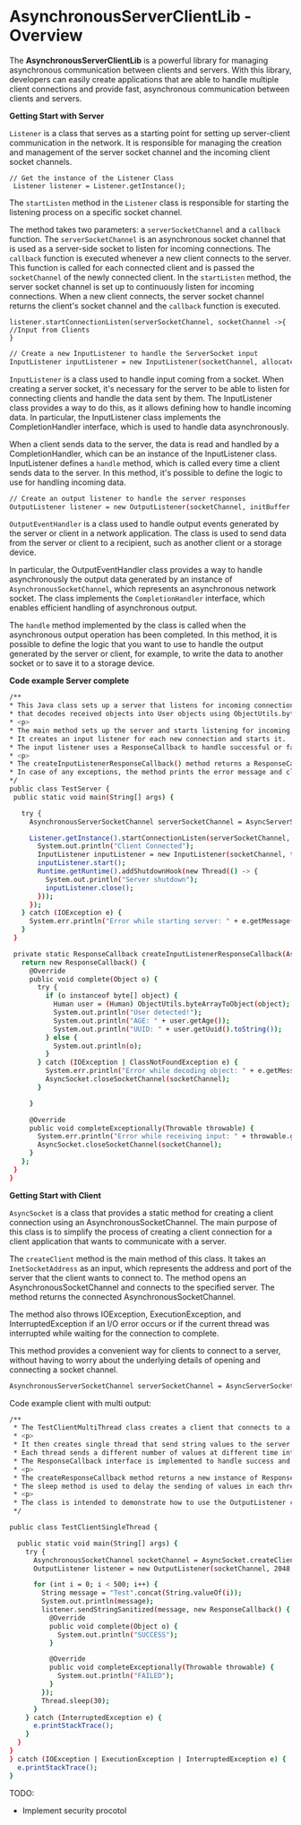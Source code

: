 ﻿

# AsynchronousServerClientLib - Overview
The **AsynchronousServerClientLib** is a powerful library for managing asynchronous communication between clients and servers. With this library, developers can easily create applications that are able to handle multiple client connections and provide fast, asynchronous communication between clients and servers.

 **Getting Start with Server**


`Listener` is a class that serves as a starting point for setting up server-client communication in the network. It is responsible for managing the creation and management of the server socket channel and the incoming client socket channels.

    // Get the instance of the Listener Class
     Listener listener = Listener.getInstance();

The `startListen` method in the `Listener` class is responsible for starting the listening process on a specific socket channel.

The method takes two parameters: a `serverSocketChannel` and a `callback` function.
The `serverSocketChannel` is an asynchronous socket channel that is used as a server-side socket to listen for incoming connections.
The `callback` function is executed whenever a new client connects to the server. This function is called for each connected client and is passed the `socketChannel` of the newly connected client.
In the `startListen` method, the server socket channel is set up to continuously listen for incoming connections. When a new client connects, the server socket channel returns the client's socket channel and the `callback` function is executed.

    listener.startConnectionListen(serverSocketChannel, socketChannel ->{
    //Input from Clients
    }
   
   
```sh
// Create a new InputListener to handle the ServerSocket input
InputListener inputListener = new InputListener(socketChannel, allocateDirect, minBuffer, maxBuffer, responseCallback);
```

`InputListener` is a class used to handle input coming from a socket. When creating a server socket, it's necessary for the server to be able to listen for connecting clients and handle the data sent by them. The InputListener class provides a way to do this, as it allows defining how to handle incoming data. In particular, the InputListener class implements the CompletionHandler interface, which is used to handle data asynchronously.

When a client sends data to the server, the data is read and handled by a CompletionHandler, which can be an instance of the InputListener class. InputListener defines a `handle` method, which is called every time a client sends data to the server. In this method, it's possible to define the logic to use for handling incoming data.
 ```sh
// Create an output listener to handle the server responses  
OutputListener listener = new OutputListener(socketChannel, initBuffer, allocateDirect);
 ```
`OutputEventHandler` is a class used to handle output events generated by the server or client in a network application. The class is used to send data from the server or client to a recipient, such as another client or a storage device.

In particular, the OutputEventHandler class provides a way to handle asynchronously the output data generated by an instance of `AsynchronousSocketChannel`, which represents an asynchronous network socket. The class implements the `CompletionHandler` interface, which enables efficient handling of asynchronous output.

The `handle` method implemented by the class is called when the asynchronous output operation has been completed. In this method, it is possible to define the logic that you want to use to handle the output generated by the server or client, for example, to write the data to another socket or to save it to a storage device.

**Code example Server complete**
 ```sh
/**
 * This Java class sets up a server that listens for incoming connections and handles them by creating an input listener
 * that decodes received objects into User objects using ObjectUtils.byteArrayToObject() or print other value.
 * <p>
 * The main method sets up the server and starts listening for incoming connections.
 * It creates an input listener for each new connection and starts it.
 * The input listener uses a ResponseCallback to handle successful or failed input reception.
 * <p>
 * The createInputListenerResponseCallback() method returns a ResponseCallback that handles the reception of User objects by decoding them and printing their age and UUID.
 * In case of any exceptions, the method prints the error message and closes the socket connection using the AsyncSocket.closeSocketChannel() method.
 */
public class TestServer {
  public static void main(String[] args) {

    try {
      AsynchronousServerSocketChannel serverSocketChannel = AsyncServerSocket.createServer(new InetSocketAddress(8080));

      Listener.getInstance().startConnectionListen(serverSocketChannel, socketChannel -> {
        System.out.println("Client Connected");
        InputListener inputListener = new InputListener(socketChannel, true, 1024, 4192, createInputListenerResponseCallback(socketChannel));
        inputListener.start();
        Runtime.getRuntime().addShutdownHook(new Thread(() -> {
          System.out.println("Server shutdown");
          inputListener.close();
        }));
      });
    } catch (IOException e) {
      System.err.println("Error while starting server: " + e.getMessage());
    }
  }

  private static ResponseCallback createInputListenerResponseCallback(AsynchronousSocketChannel socketChannel) {
    return new ResponseCallback() {
      @Override
      public void complete(Object o) {
        try {
          if (o instanceof byte[] object) {
            Human user = (Human) ObjectUtils.byteArrayToObject(object);
            System.out.println("User detected!");
            System.out.println("AGE: " + user.getAge());
            System.out.println("UUID: " + user.getUuid().toString());
          } else {
            System.out.println(o);
          }
        } catch (IOException | ClassNotFoundException e) {
          System.err.println("Error while decoding object: " + e.getMessage());
          AsyncSocket.closeSocketChannel(socketChannel);
        }

      }

      @Override
      public void completeExceptionally(Throwable throwable) {
        System.err.println("Error while receiving input: " + throwable.getMessage());
        AsyncSocket.closeSocketChannel(socketChannel);
      }
    };
  }
}
```

**Getting Start with Client**

`AsyncSocket` is a class that provides a static method for creating a client connection using an AsynchronousSocketChannel. The main purpose of this class is to simplify the process of creating a client connection for a client application that wants to communicate with a server.

The `createClient` method is the main method of this class. It takes an `InetSocketAddress` as an input, which represents the address and port of the server that the client wants to connect to. The method opens an AsynchronousSocketChannel and connects to the specified server. The method returns the connected AsynchronousSocketChannel.

The method also throws IOException, ExecutionException, and InterruptedException if an I/O error occurs or if the current thread was interrupted while waiting for the connection to complete.

This method provides a convenient way for clients to connect to a server, without having to worry about the underlying details of opening and connecting a socket channel.
```sh
AsynchronousServerSocketChannel serverSocketChannel = AsyncServerSocket.createServer(new InetSocketAddress(8080));  
```


Code example client with multi output:

```sh
/**
 * The TestClientMultiThread class creates a client that connects to a server at localhost:8080 using the AsyncSocket class.
 * <p>
 * It then creates single thread that send string values to the server using an OutputListener.
 * Each thread sends a different number of values at different time intervals.
 * The ResponseCallback interface is implemented to handle success and failure for each of the values sent.
 * <p>
 * The createResponseCallback method returns a new instance of ResponseCallback with a custom implementation for success and failure.
 * The sleep method is used to delay the sending of values in each thread.
 * <p>
 * The class is intended to demonstrate how to use the OutputListener class in a multi-threaded environment to send data to a server asynchronously.
 */

public class TestClientSingleThread {

  public static void main(String[] args) {
    try {
      AsynchronousSocketChannel socketChannel = AsyncSocket.createClient(new InetSocketAddress("localhost", 8080));
      OutputListener listener = new OutputListener(socketChannel, 2048, true);

      for (int i = 0; i < 500; i++) {
        String message = "Test".concat(String.valueOf(i));
        System.out.println(message);
        listener.sendStringSanitized(message, new ResponseCallback() {
          @Override
          public void complete(Object o) {
            System.out.println("SUCCESS");
          }

          @Override
          public void completeExceptionally(Throwable throwable) {
            System.out.println("FAILED");
          }
        });
        Thread.sleep(30);
      }
    } catch (InterruptedException e) {
      e.printStackTrace();
    }
  }
}
} catch (IOException | ExecutionException | InterruptedException e) {
  e.printStackTrace();
}
```

 TODO:
 - Implement security procotol


